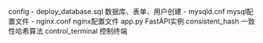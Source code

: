config
    - deploy_database.sql  数据库、表单、用户创建
    - mysqld.cnf  mysql配置文件
    - nginx.conf  nginx配置文件
app.py  FastAPI实例
consistent_hash  一致性哈希算法
control_terminal  控制终端